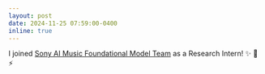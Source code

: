```yaml
---
layout: post
date: 2024-11-25 07:59:00-0400
inline: true
---
```


I joined <a href="https://ai.sony/projects/ai_for_creators/" target="_blank" class="highlight">Sony AI Music Foundational Model Team</a> as a Research Intern! ✨ 🙌 ⚡

